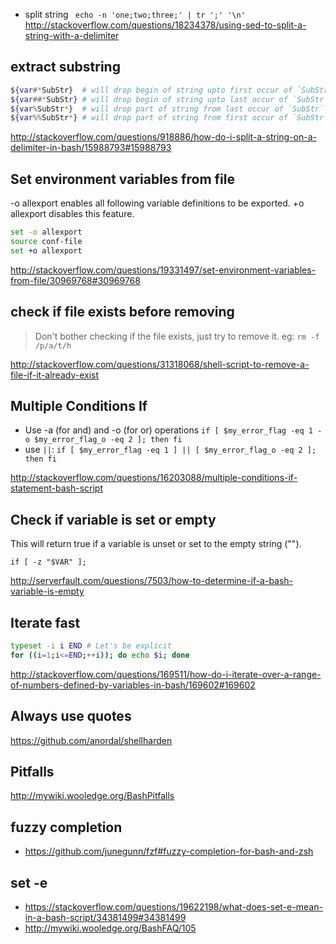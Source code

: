 - split string ` echo -n 'one;two;three;' | tr ';' '\n'` http://stackoverflow.com/questions/18234378/using-sed-to-split-a-string-with-a-delimiter

## extract substring

```bash
${var#*SubStr}  # will drop begin of string upto first occur of `SubStr`
${var##*SubStr} # will drop begin of string upto last occur of `SubStr`
${var%SubStr*}  # will drop part of string from last occur of `SubStr` to the end
${var%%SubStr*} # will drop part of string from first occur of `SubStr` to the end
```

http://stackoverflow.com/questions/918886/how-do-i-split-a-string-on-a-delimiter-in-bash/15988793#15988793

## Set environment variables from file

-o allexport enables all following variable definitions to be exported. +o allexport disables this feature.

```bash
set -o allexport
source conf-file
set +o allexport
```

http://stackoverflow.com/questions/19331497/set-environment-variables-from-file/30969768#30969768

## check if file exists before removing

> Don't bother checking if the file exists, just try to remove it. eg: `rm -f /p/a/t/h`

http://stackoverflow.com/questions/31318068/shell-script-to-remove-a-file-if-it-already-exist

## Multiple Conditions If

- Use -a (for and) and -o (for or) operations `if [ $my_error_flag -eq 1 -o $my_error_flag_o -eq 2 ]; then fi`
- use `||`: `if [ $my_error_flag -eq 1 ] || [ $my_error_flag_o -eq 2 ]; then fi`

http://stackoverflow.com/questions/16203088/multiple-conditions-if-statement-bash-script

## Check if variable is set or empty

This will return true if a variable is unset or set to the empty string ("").

`if [ -z "$VAR" ];`

http://serverfault.com/questions/7503/how-to-determine-if-a-bash-variable-is-empty

## Iterate fast

```bash
typeset -i i END # Let's be explicit
for ((i=1;i<=END;++i)); do echo $i; done
```

http://stackoverflow.com/questions/169511/how-do-i-iterate-over-a-range-of-numbers-defined-by-variables-in-bash/169602#169602

## Always use quotes

https://github.com/anordal/shellharden

## Pitfalls

http://mywiki.wooledge.org/BashPitfalls

## fuzzy completion

- https://github.com/junegunn/fzf#fuzzy-completion-for-bash-and-zsh

## set -e

- https://stackoverflow.com/questions/19622198/what-does-set-e-mean-in-a-bash-script/34381499#34381499
- http://mywiki.wooledge.org/BashFAQ/105
